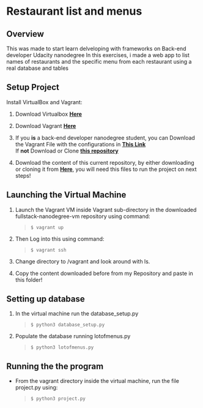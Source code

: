 # Restaurant list and menus

## Overview

This was made to start learn delveloping with frameworks on Back-end developer Udacity nanodegree
In this exercises, i made a web app to list names of restaurants and the specific menu from each restaurant
using a real database and tables

## Setup Project

Install VirtualBox and Vagrant:

1. Download Virtualbox [**Here**](https://www.virtualbox.org/wiki/Download_Old_Builds_5_1)
2. Download Vagrant [**Here**](https://www.vagrantup.com/downloads.html)

3. If you **is** a back-end developer nanodegree student, you can Download the Vagrant File with the configurations in [**This Link**](https://s3.amazonaws.com/video.udacity-data.com/topher/2018/April/5acfbfa3_fsnd-virtual-machine/fsnd-virtual-machine.zip)\
If **not** Download or Clone [**this repository**](https://github.com/udacity/fullstack-nanodegree-vm/blob/master/vagrant/Vagrantfile)

4. Download the content of this current repository, by either downloading or cloning it from [**Here**](https://github.com/GiuseppeVarriale/udacity-lesson3-learning-frameworks), you will need this files to run the project on next steps!

## Launching the Virtual Machine

1. Launch the Vagrant VM inside Vagrant sub-directory in the downloaded fullstack-nanodegree-vm repository using command:
     >`$ vagrant up`

2. Then Log into this using command:
      > `$ vagrant ssh`
3. Change directory to /vagrant and look around with ls.

4. Copy the content downloaded before from my Repository and paste in this folder!

## Setting up database

1. In the virtual machine run the database_setup.py
      >`$ python3 database_setup.py`

2. Populate the database running lotofmenus.py
      >`$ python3 lotofmenus.py`

## Running the the program

- From the vagrant directory inside the virtual machine, run the file project.py using:
     > `$ python3 project.py`